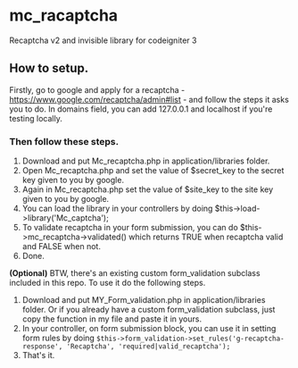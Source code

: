 # mc_racaptcha
Recaptcha v2 and invisible library for codeigniter 3

## How to setup.

Firstly, go to google and apply for a recaptcha - https://www.google.com/recaptcha/admin#list - and follow the steps it asks you to do. In domains field, you can add 127.0.0.1 and localhost if you're testing locally. 

### Then follow these steps.
1. Download and put Mc_recaptcha.php in application/libraries folder.
2. Open Mc_recaptcha.php and set the value of $secret_key to the secret key given to you by google. 
2. Again in Mc_recaptcha.php set the value of $site_key to the site key given to you by google. 
3. You can load the library in your controllers by doing $this->load->library('Mc_captcha');
4. To validate recaptcha in your form submission, you can do $this->mc_recaptcha->validated() which returns TRUE when recaptcha valid and FALSE when not.
4. Done.


**(Optional)**
BTW, there's an existing custom form_validation subclass included in this repo. To use it do the following steps.
1. Download and put MY_Form_validation.php in application/libraries folder. Or if you already have a custom form_validation subclass, just copy the function in my file and paste it in yours.
2. In your controller, on form submission block, you can use it in setting form rules by doing `$this->form_validation->set_rules('g-recaptcha-response', 'Recaptcha', 'required|valid_recaptcha');`
3. That's it.
